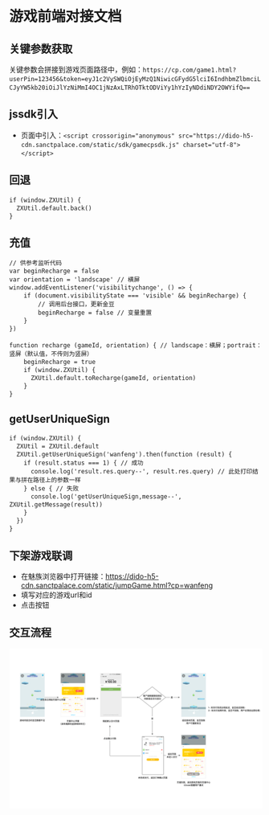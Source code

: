 # 游戏前端对接文档

## 关键参数获取

关键参数会拼接到游戏页面路径中，例如：`https://cp.com/game1.html?userPin=123456&token=eyJ1c2VySWQiOjEyMzQ1NiwicGFydG5lciI6IndhbmZlbmciLCJyYW5kb20iOiJlYzNiMmI4OC1jNzAxLTRhOTktODViYy1hYzIyNDdiNDY2OWYifQ==`

## jssdk引入

* 页面中引入：`<script crossorigin="anonymous" src="https://dido-h5-cdn.sanctpalace.com/static/sdk/gamecpsdk.js" charset="utf-8"></script>`

## 回退
```
if (window.ZXUtil) {
  ZXUtil.default.back()
}
```

## 充值

```
// 供参考监听代码
var beginRecharge = false
var orientation = 'landscape' // 横屏
window.addEventListener('visibilitychange', () => {
    if (document.visibilityState === 'visible' && beginRecharge) {
        // 调用后台接口，更新金豆
        beginRecharge = false // 变量重置
    }
})

function recharge (gameId, orientation) { // landscape：横屏；portrait：竖屏（默认值，不传则为竖屏）
    beginRecharge = true
    if (window.ZXUtil) {
      ZXUtil.default.toRecharge(gameId, orientation)
    }
}
```

## getUserUniqueSign

```
if (window.ZXUtil) {
  ZXUtil = ZXUtil.default
  ZXUtil.getUserUniqueSign('wanfeng').then(function (result) {
    if (result.status === 1) { // 成功
      console.log('result.res.query--', result.res.query) // 此处打印结果与拼在路径上的参数一样
    } else { // 失败
      console.log('getUserUniqueSign,message--', ZXUtil.getMessage(result))
    }
  })
}
```

## 下架游戏联调

* 在魅族浏览器中打开链接：https://dido-h5-cdn.sanctpalace.com/static/jumpGame.html?cp=wanfeng
* 填写对应的游戏url和id
* 点击按钮

## 交互流程

![交互流程](images/wanfeng.png)
